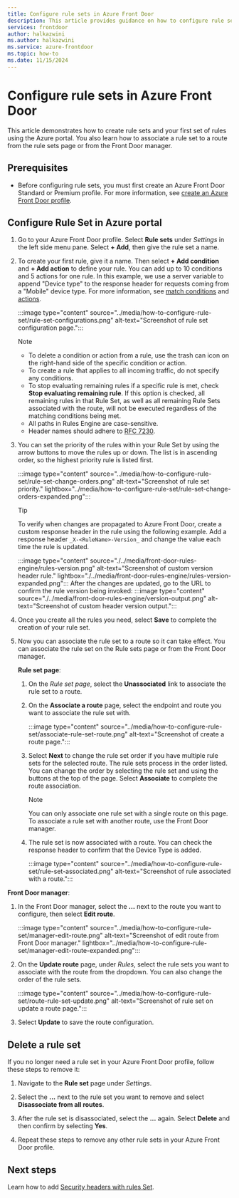 ```yaml
---
title: Configure rule sets in Azure Front Door
description: This article provides guidance on how to configure rule sets you can use in an Azure Front Door profile. 
services: frontdoor
author: halkazwini
ms.author: halkazwini
ms.service: azure-frontdoor
ms.topic: how-to
ms.date: 11/15/2024
---
```


# Configure rule sets in Azure Front Door

This article demonstrates how to create rule sets and your first set of rules using the Azure portal. You also learn how to associate a rule set to a route from the rule sets page or from the Front Door manager.

## Prerequisites

* Before configuring rule sets, you must first create an Azure Front Door Standard or Premium profile. For more information, see [create an Azure Front Door profile](../create-front-door-portal.md).

## Configure Rule Set in Azure portal

1. Go to your Azure Front Door profile. Select **Rule sets** under *Settings* in the left side menu pane. Select **+ Add**, then give the rule set a name.
     
1. To create your first rule, give it a name. Then select **+ Add condition** and **+ Add action** to define your rule. You can add up to 10 conditions and 5 actions for one rule. In this example, we use a server variable to append "Device type" to the response header for requests coming from a "Mobile" device type. For more information, see [match conditions](../rules-match-conditions.md) and [actions](../front-door-rules-engine-actions.md).

    :::image type="content" source="../media/how-to-configure-rule-set/rule-set-configurations.png" alt-text="Screenshot of rule set configuration page.":::
     
     > [!NOTE]
     > * To delete a condition or action from a rule, use the trash can icon on the right-hand side of the specific condition or action.
     > * To create a rule that applies to all incoming traffic, do not specify any conditions.
     > * To stop evaluating remaining rules if a specific rule is met, check **Stop evaluating remaining rule**. If this option is checked, all remaining rules in that Rule Set, as well as all remaining Rule Sets associated with the route, will not be executed regardless of the matching conditions being met.
     > * All paths in Rules Engine are case-sensitive.
     > * Header names should adhere to [RFC 7230](https://datatracker.ietf.org/doc/html/rfc7230#section-3.2.6).

1. You can set the priority of the rules within your Rule Set by using the arrow buttons to move the rules up or down. The list is in ascending order, so the highest priority rule is listed first.

    :::image type="content" source="../media/how-to-configure-rule-set/rule-set-change-orders.png" alt-text="Screenshot of rule set priority." lightbox="../media/how-to-configure-rule-set/rule-set-change-orders-expanded.png":::

     > [!TIP]
     > To verify when changes are propagated to Azure Front Door, create a custom response header in the rule using the following example. Add a response header `_X-<RuleName>-Version_` and change the value each time the rule is updated.
     >  
     > :::image type="content" source="./../media/front-door-rules-engine/rules-version.png" alt-text="Screenshot of custom version header rule." lightbox="./../media/front-door-rules-engine/rules-version-expanded.png":::
     > After the changes are updated, go to the URL to confirm the rule version being invoked: 
     > :::image type="content" source="./../media/front-door-rules-engine/version-output.png" alt-text="Screenshot of custom header version output.":::

1. Once you create all the rules you need, select **Save** to complete the creation of your rule set.

1. Now you can associate the rule set to a route so it can take effect. You can associate the rule set on the Rule sets page or from the Front Door manager.
 
    **Rule set page**:

    1. On the *Rule set page*, select the **Unassociated** link to associate the rule set to a route.

    1. On the **Associate a route** page, select the endpoint and route you want to associate the rule set with.

        :::image type="content" source="../media/how-to-configure-rule-set/associate-rule-set-route.png" alt-text="Screenshot of create a route page.":::

    1. Select **Next** to change the rule set order if you have multiple rule sets for the selected route. The rule sets process in the order listed. You can change the order by selecting the rule set and using the buttons at the top of the page. Select **Associate** to complete the route association.

        > [!NOTE]
        > You can only associate one rule set with a single route on this page. To associate a rule set with another route, use the Front Door manager.

    1. The rule set is now associated with a route. You can check the response header to confirm that the Device Type is added.

        :::image type="content" source="../media/how-to-configure-rule-set/rule-set-associated.png" alt-text="Screenshot of rule associated with a route.":::

**Front Door manager**:

1. In the Front Door manager, select the **...** next to the route you want to configure, then select **Edit route**.

    :::image type="content" source="../media/how-to-configure-rule-set/manager-edit-route.png" alt-text="Screenshot of edit route from Front Door manager." lightbox="../media/how-to-configure-rule-set/manager-edit-route-expanded.png":::

1. On the **Update route** page, under *Rules*, select the rule sets you want to associate with the route from the dropdown. You can also change the order of the rule sets.

    :::image type="content" source="../media/how-to-configure-rule-set/route-rule-set-update.png" alt-text="Screenshot of rule set on update a route page.":::

1. Select **Update** to save the route configuration.

## Delete a rule set

If you no longer need a rule set in your Azure Front Door profile, follow these steps to remove it:

1. Navigate to the **Rule set** page under *Settings*.

1. Select the **...** next to the rule set you want to remove and select **Disassociate from all routes**.

1. After the rule set is disassociated, select the **...** again. Select **Delete** and then confirm by selecting **Yes**.

1. Repeat these steps to remove any other rule sets in your Azure Front Door profile.

## Next steps

Learn how to add [Security headers with rules Set](how-to-add-security-headers.md).
